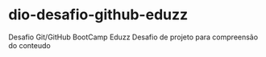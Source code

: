 # dio-desafio-github-eduzz
Desafio Git/GitHub BootCamp Eduzz
Desafio de projeto para compreensão do conteudo
